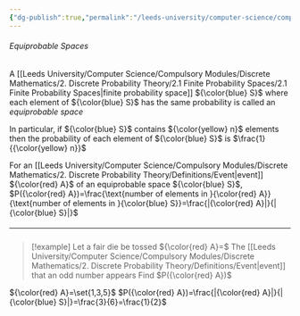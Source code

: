 ```yaml
---
{"dg-publish":true,"permalink":"/leeds-university/computer-science/compulsory-modules/discrete-mathematics/2-discrete-probability-theory/2-2-equiprobable-spaces/2-2-equiprobable-spaces/"}
---
```


###### Equiprobable Spaces
A [[Leeds University/Computer Science/Compulsory Modules/Discrete Mathematics/2. Discrete Probability Theory/2.1 Finite Probability Spaces/2.1 Finite Probability Spaces\|finite probability space]] ${\color{blue} S}$ where each element of ${\color{blue} S}$ has the same probability is called an *equiprobable space*

In particular, if ${\color{blue} S}$ contains ${\color{yellow} n}$ elements then the probability of each element of ${\color{blue} S}$ is $\frac{1}{{\color{yellow} n}}$

For an [[Leeds University/Computer Science/Compulsory Modules/Discrete Mathematics/2. Discrete Probability Theory/Definitions/Event\|event]] ${\color{red} A}$ of an equiprobable space ${\color{blue} S}$, $P({\color{red} A})=\frac{\text{number of elements in }{\color{red} A}}{\text{number of elements in }{\color{blue} S}}=\frac{|{\color{red} A}|}{|{\color{blue} S}|}$
##### <hr>

>[!example] 
>Let a fair die be tossed
>${\color{red} A}=$ The [[Leeds University/Computer Science/Compulsory Modules/Discrete Mathematics/2. Discrete Probability Theory/Definitions/Event\|event]] that an odd number appears
>Find $P({\color{red} A})$

${\color{red} A}=\set{1,3,5}$
$P({\color{red} A})=\frac{|{\color{red} A}|}{|{\color{blue} S}|}=\frac{3}{6}=\frac{1}{2}$
